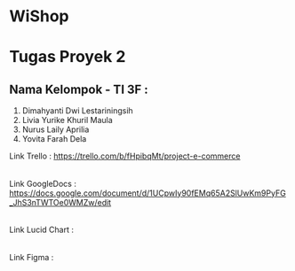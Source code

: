 # WiShop
# Tugas Proyek 2 
## Nama Kelompok - TI 3F :
1. Dimahyanti Dwi Lestariningsih
2. Livia Yurike Khuril Maula
3. Nurus Laily Aprilia
4. Yovita Farah Dela 

Link Trello : https://trello.com/b/fHpibqMt/project-e-commerce
######
Link GoogleDocs : https://docs.google.com/document/d/1UCpwIy90fEMq65A2SlUwKm9PyFG_JhS3nTWTOe0WMZw/edit
######
Link Lucid Chart :
######
Link Figma : 
